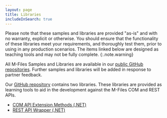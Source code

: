 ```yaml
---
layout: page
title: Libraries
includeInSearch: true
---
```


Please note that these samples and libraries are provided "as-is" and with no warranty, explicit or otherwise. You should ensure that the functionality of these libraries meet your requirements, and thoroughly test them, prior to using in any production scenarios.  The items linked below are designed as teaching tools and may not be fully complete.
{:.note.warning}

All M-Files Samples and Libraries are available in our [public GitHub repositories](https://github.com/m-files/MFilesSamplesAndLibraries/).  Further samples and libraries will be added in response to partner feedback.

Our [GitHub repository](https://github.com/m-files/MFilesSamplesAndLibraries/) contains two libraries.  These libraries are provided as learning tools to aid in the development against the M-Files COM and REST APIs.

* [COM API Extension Methods (.NET)](COM-API/#com-api-extension-methods-net)
* [REST API Wrapper (.NET)](REST-API/#rest-api-wrapper-net)
